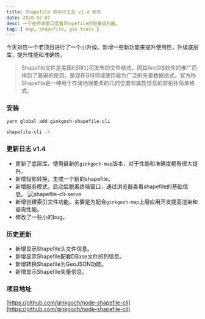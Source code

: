 ```yaml
---
title: Shapefile 命令行工具 v1.4 发布
date: 2020-02-07
desc: 一个在终端窗口查看Shapefile的轻量级利器。
tag: [ map, shapefile, gis tools ]
---
```

今天对应一个老项目进行了一个小升级。新增一些新功能来提升使用性，升级底层库，提升性能和准确性。
<!-- more --> 

> Shapefile文件是美国ESRI公司发布的文件格式，因其ArcGIS软件的推广而得到了普遍的使用，是现在GIS领域使用最为广泛的矢量数据格式。官方称Shapefile是一种用于存储地理要素的几何位置和属性信息的非拓扑简单格式。

### 安装
```bash
yarn global add ginkgoch-shapefile-cli

shapefile-cli -h
```

### 更新日志 v1.4
* 更新了底层库，使用最新的`ginkgoch-map`版本，对于性能和准确度都有很大提升。
* 新增投影转换，生成一个新的shapefile。
* 新增服务模式，启动后脱离终端窗口，通过浏览器查看shapefile的基础信息。 
    ![shapefile-cli-serve](/post-imgs/20200207/shapefile-cli-serve.png)
* 新增创建索引文件功能，主要是为配合`ginkgoch-map`上层应用开发提高渲染和查询性能。
* 修改了一些小的bug。

### 历史更新
* 新增显示Shapefile头文件信息。
* 新增显示Shapefile配套DBase文件的列信息。
* 新增转换Shapefile为GeoJSON功能。
* 新增显示Shapefile矢量信息。

### 项目地址
[https://github.com/ginkgoch/node-shapefile-cli](https://github.com/ginkgoch/node-shapefile-cli)